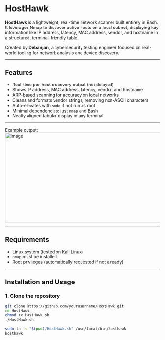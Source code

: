 # HostHawk

**HostHawk** is a lightweight, real-time network scanner built entirely in Bash. It leverages Nmap to discover active hosts on a local subnet, displaying key information like IP address, latency, MAC address, vendor, and hostname in a structured, terminal-friendly table.

Created by **Debanjan**, a cybersecurity testing engineer focused on real-world tooling for network analysis and device discovery.

---

## Features

- Real-time per-host discovery output (not delayed)
- Shows IP address, MAC address, latency, vendor, and hostname
- ARP-based scanning for accuracy on local networks
- Cleans and formats vendor strings, removing non-ASCII characters
- Auto-elevates with `sudo` if not run as root
- Minimal dependencies: just `nmap` and Bash
- Neatly aligned tabular display in any terminal

---

Example output:
<img width="1219" height="292" alt="image" src="https://github.com/user-attachments/assets/93684fc3-6a02-47b2-a5ef-40b831d2d1a5" />


---

## Requirements

- Linux system (tested on Kali Linux)
- `nmap` must be installed
- Root privileges (automatically requested if not already)

---

## Installation and Usage

### 1. Clone the repository

```bash
git clone https://github.com/yourusername/HostHawk.git
cd HostHawk
chmod +x HostHawk.sh
./HostHawk.sh

sudo ln -s "$(pwd)/HostHawk.sh" /usr/local/bin/hosthawk
hosthawk
